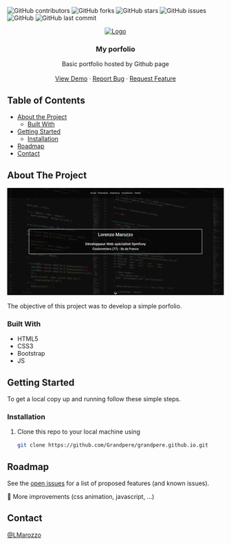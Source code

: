 <!-- PROJECT SHIELDS -->
![GitHub contributors](https://img.shields.io/github/contributors/Grandpere/grandpere.github.io?color=brightgreen)
![GitHub forks](https://img.shields.io/github/forks/Grandpere/grandpere.github.io)
![GitHub stars](https://img.shields.io/github/stars/Grandpere/grandpere.github.io)
![GitHub issues](https://img.shields.io/github/issues-raw/Grandpere/grandpere.github.io)
![GitHub](https://img.shields.io/github/license/Grandpere/grandpere.github.io)
![GitHub last commit](https://img.shields.io/github/last-commit/Grandpere/grandpere.github.io?color=informational)

<!-- PROJECT LOGO -->
<p align="center">
    <a href="https://github.com/Grandpere/grandpere.github.io">
        <img src="https://avatars0.githubusercontent.com/u/28756910?s=460&u=535a07ee23723005632b18161b825be0c2b71309&v=4" alt="Logo" width="120" height="120">
    </a>
    <h3 align="center">My porfolio</h3>
    <p align="center">
    Basic portfolio hosted by Github page
    <br />
    <br />
    <a href="https://grandpere.github.io/">View Demo</a>
    ·
    <a href="https://github.com/Grandpere/grandpere.github.io/issues">Report Bug</a>
    ·
    <a href="https://github.com/Grandpere/grandpere.github.io/issues">Request Feature</a>
    </p>
</p>


<!-- TABLE OF CONTENTS -->
## Table of Contents

* [About the Project](#about-the-project)
  * [Built With](#built-with)
* [Getting Started](#getting-started)
  * [Installation](#installation)
* [Roadmap](#roadmap)
* [Contact](#contact)


<!-- ABOUT THE PROJECT -->
## About The Project

![Portfolio ScreenShot](assets/images/projects/portfolio/portfolio.png)

The objective of this project was to develop a simple porfolio.

### Built With

* HTML5
* CSS3
* Bootstrap
* JS


<!-- GETTING STARTED -->
## Getting Started

To get a local copy up and running follow these simple steps.


### Installation
 
1. Clone this repo to your local machine using
    ```sh
    git clone https://github.com/Grandpere/grandpere.github.io.git
    ```

<!-- USAGE EXAMPLES -->

<!-- ROADMAP -->
## Roadmap

See the [open issues](https://github.com/Grandpere/grandpere.github.io/issues) for a list of proposed features (and known issues).

:construction_worker: More improvements (css animation, javascript, ...)

<!-- CONTRIBUTING -->

<!-- LICENSE -->

<!-- CONTACT -->
## Contact

[@LMarozzo](https://twitter.com/LMarozzo)


<!-- ACKNOWLEDGEMENTS -->

<!-- OTHERS -->
